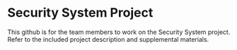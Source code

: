 # Security System Project 
This github is for the team members to work on the Security System project. Refer to the included project description and supplemental materials.
